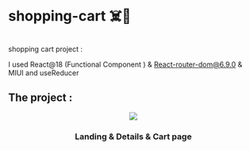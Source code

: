 
<h1 align="left">shopping-cart ☠️🦾</h1>

##


shopping cart project :

I used React@18 (Functional Component ) & React-router-dom@6.9.0 & MIUI and useReducer

##

<h2 align="left">The project :</h2>

<div align="center">
  <img src="https://raw.githubusercontent.com/lRezaAsadil/Shopping-Cart-React/master/src/images/Untitled Project.gif"> 
  <h3> Landing & Details & Cart page</h3>
</div>
